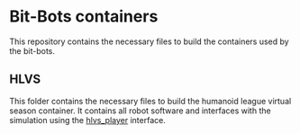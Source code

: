 # Bit-Bots containers

This repository contains the necessary files to build the containers used by the bit-bots.

## HLVS

This folder contains the necessary files to build the humanoid league virtual season container.
It contains all robot software and interfaces with the simulation using the [hlvs_player](https://github.com/ros-sports/hlvs_player) interface.
